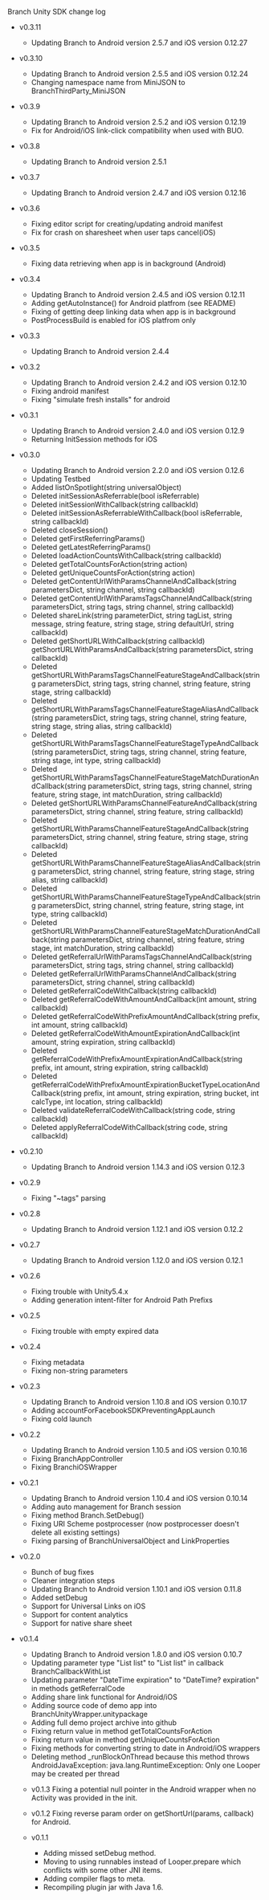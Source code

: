 Branch Unity SDK change log

- v0.3.11
  * Updating Branch to Android version 2.5.7 and iOS version 0.12.27

- v0.3.10
  * Updating Branch to Android version 2.5.5 and iOS version 0.12.24
  * Changing namespace name from MiniJSON to BranchThirdParty_MiniJSON

- v0.3.9
  * Updating Branch to Android version 2.5.2 and iOS version 0.12.19
  * Fix for Android/iOS link-click compatibility when used with BUO.

- v0.3.8
  * Updating Branch to Android version 2.5.1

- v0.3.7
  * Updating Branch to Android version 2.4.7 and iOS version 0.12.16

- v0.3.6
  * Fixing editor script for creating/updating android manifest
  * Fix for crash on sharesheet when user taps cancel(iOS)

- v0.3.5
  * Fixing data retrieving when app is in background (Android)

- v0.3.4
  * Updating Branch to Android version 2.4.5 and iOS version 0.12.11
  * Adding getAutoInstance() for Android platfrom (see README)
  * Fixing of getting deep linking data when app is in background
  * PostProcessBuild is enabled for iOS platfrom only

- v0.3.3
  * Updating Branch to Android version 2.4.4
  
- v0.3.2
  * Updating Branch to Android version 2.4.2 and iOS version 0.12.10
  * Fixing android manifest
  * Fixing "simulate fresh installs" for android
  
- v0.3.1
  * Updating Branch to Android version 2.4.0 and iOS version 0.12.9
  * Returning InitSession methods for iOS

- v0.3.0
  * Updating Branch to Android version 2.2.0 and iOS version 0.12.6
  * Updating Testbed
  * Added listOnSpotlight(string universalObject)
  * Deleted initSessionAsReferrable(bool isReferrable)
  * Deleted initSessionWithCallback(string callbackId)    
  * Deleted initSessionAsReferrableWithCallback(bool isReferrable, string callbackId)
  * Deleted closeSession()
  * Deleted getFirstReferringParams()
  * Deleted getLatestReferringParams()
  * Deleted loadActionCountsWithCallback(string callbackId)
  * Deleted getTotalCountsForAction(string action)
  * Deleted getUniqueCountsForAction(string action)
  * Deleted getContentUrlWithParamsChannelAndCallback(string parametersDict, string channel, string callbackId)
  * Deleted getContentUrlWithParamsTagsChannelAndCallback(string parametersDict, string tags, string channel, string callbackId)
  * Deleted shareLink(string parameterDict, string tagList, string message, string feature, string stage, string defaultUrl, string callbackId)
  * Deleted getShortURLWithCallback(string callbackId)
getShortURLWithParamsAndCallback(string parametersDict, string callbackId)
  * Deleted getShortURLWithParamsTagsChannelFeatureStageAndCallback(string parametersDict, string tags, string channel, string feature, string stage, string callbackId)
  * Deleted getShortURLWithParamsTagsChannelFeatureStageAliasAndCallback(string parametersDict, string tags, string channel, string feature, string stage, string alias, string callbackId)
  * Deleted getShortURLWithParamsTagsChannelFeatureStageTypeAndCallback(string parametersDict, string tags, string channel, string feature, string stage, int type, string callbackId)
  * Deleted getShortURLWithParamsTagsChannelFeatureStageMatchDurationAndCallback(string parametersDict, string tags, string channel, string feature, string stage, int matchDuration, string callbackId)
  * Deleted getShortURLWithParamsChannelFeatureAndCallback(string parametersDict, string channel, string feature, string callbackId)
  * Deleted getShortURLWithParamsChannelFeatureStageAndCallback(string parametersDict, string channel, string feature, string stage, string callbackId)
  * Deleted getShortURLWithParamsChannelFeatureStageAliasAndCallback(string parametersDict, string channel, string feature, string stage, string alias, string callbackId)
  * Deleted getShortURLWithParamsChannelFeatureStageTypeAndCallback(string parametersDict, string channel, string feature, string stage, int type, string callbackId)
  * Deleted getShortURLWithParamsChannelFeatureStageMatchDurationAndCallback(string parametersDict, string channel, string feature, string stage, int matchDuration, string callbackId)
  * Deleted getReferralUrlWithParamsTagsChannelAndCallback(string parametersDict, string tags, string channel, string callbackId)
  * Deleted getReferralUrlWithParamsChannelAndCallback(string parametersDict, string channel, string callbackId)
  * Deleted getReferralCodeWithCallback(string callbackId)
  * Deleted getReferralCodeWithAmountAndCallback(int amount, string callbackId)
  * Deleted getReferralCodeWithPrefixAmountAndCallback(string prefix, int amount, string callbackId) 
  * Deleted getReferralCodeWithAmountExpirationAndCallback(int amount, string expiration, string callbackId)
  * Deleted getReferralCodeWithPrefixAmountExpirationAndCallback(string prefix, int amount, string expiration, string callbackId)
  * Deleted getReferralCodeWithPrefixAmountExpirationBucketTypeLocationAndCallback(string prefix, int amount, string expiration, string bucket, int calcType, int location, string callbackId)
  * Deleted validateReferralCodeWithCallback(string code, string callbackId)
  * Deleted applyReferralCodeWithCallback(string code, string callbackId)

- v0.2.10
  * Updating Branch to Android version 1.14.3 and iOS version 0.12.3

- v0.2.9
  * Fixing "~tags" parsing
  
- v0.2.8
  * Updating Branch to Android version 1.12.1 and iOS version 0.12.2

- v0.2.7
  * Updating Branch to Android version 1.12.0 and iOS version 0.12.1

- v0.2.6
  * Fixing trouble with Unity5.4.x
  * Adding generation intent-filter for Android Path Prefixs

- v0.2.5
  * Fixing trouble with empty expired data

- v0.2.4
  * Fixing metadata
  * Fixing non-string parameters

- v0.2.3
  * Updating Branch to Android version 1.10.8 and iOS version 0.10.17
  * Adding accountForFacebookSDKPreventingAppLaunch
  * Fixing cold launch

- v0.2.2
  * Updating Branch to Android version 1.10.5 and iOS version 0.10.16
  * Fixing BranchAppController
  * Fixing BranchiOSWrapper

- v0.2.1
  * Updating Branch to Android version 1.10.4 and iOS version 0.10.14  
  * Adding auto management for Branch session
  * Fixing method Branch.SetDebug()
  * Fixing URI Scheme postprocesser (now postprocesser doesn't delete all existing settings)
  * Fixing parsing of BranchUniversalObject and LinkProperties

- v0.2.0
  * Bunch of bug fixes
  * Cleaner integration steps
  * Updating Branch to Android version 1.10.1 and iOS version 0.11.8
  * Added setDebug
  * Support for Universal Links on iOS
  * Support for content analytics
  * Support for native share sheet

- v0.1.4
  * Updating Branch to Android version 1.8.0 and iOS version 0.10.7
  * Updating parameter type "List<string> list" to "List<object> list" in callback BranchCallbackWithList
  * Updating parameter "DateTime expiration" to "DateTime? expiration" in methods getReferralCode
  * Adding share link functional for Android/iOS
  * Adding source code of demo app into BranchUnityWrapper.unitypackage
  * Adding full demo project archive into github
  * Fixing return value in method getTotalCountsForAction
  * Fixing return value in method getUniqueCountsForAction
  * Fixing methods for converting string to date in Android/iOS wrappers
  * Deleting method _runBlockOnThread because this method throws AndroidJavaException: java.lang.RuntimeException: Only one Looper may be created per thread

- v0.1.3 Fixing a potential null pointer in the Android wrapper when no Activity was provided in the init.

- v0.1.2 Fixing reverse param order on getShortUrl(params, callback) for Android.

- v0.1.1
  * Adding missed setDebug method.
  * Moving to using runnables instead of Looper.prepare which conflicts with some other JNI items.
  * Adding compiler flags to meta.
  * Recompiling plugin jar with Java 1.6.

